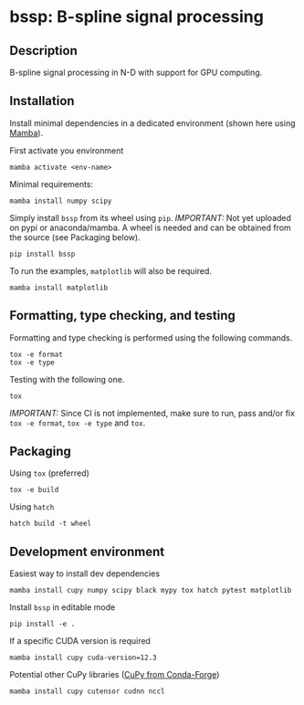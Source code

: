 # bssp: B-spline signal processing

## Description

B-spline signal processing in N-D with support for GPU computing.

## Installation

Install minimal dependencies in a dedicated environment
(shown here using [Mamba](https://mamba.readthedocs.io/en/latest/)).

First activate you environment

```shell
mamba activate <env-name>
```

Minimal requirements:

```shell
mamba install numpy scipy
```

Simply install `bssp` from its wheel using `pip`.
*IMPORTANT:*
Not yet uploaded on pypi or anaconda/mamba.
A wheel is needed and can be obtained from the source (see Packaging below).

```shell
pip install bssp
```

To run the examples, `matplotlib` will also be required.

```shell
mamba install matplotlib 
```

## Formatting, type checking, and testing

Formatting and type checking is performed using the following commands.

```shell
tox -e format
tox -e type
```

Testing with the following one.

```shell
tox
```

*IMPORTANT:* Since CI is not implemented, make sure to run, pass and/or fix
`tox -e format`, `tox -e type` and `tox`.

## Packaging

Using `tox` (preferred)

```shell
tox -e build
```

Using `hatch`

```shell
hatch build -t wheel
```

## Development environment

Easiest way to install dev dependencies

```shell
mamba install cupy numpy scipy black mypy tox hatch pytest matplotlib
```

Install `bssp` in editable mode

```shell
pip install -e .
```

If a specific CUDA version is required
```shell
mamba install cupy cuda-version=12.3
```

Potential other CuPy libraries
([CuPy from Conda-Forge](https://docs.cupy.dev/en/stable/install.html#installing-cupy-from-conda-forge))

```shell
mamba install cupy cutensor cudnn nccl
```
